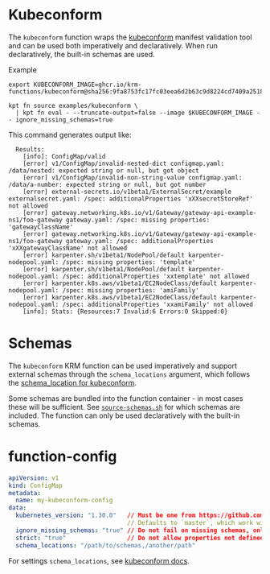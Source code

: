 # Kubeconform

The `kubeconform` function wraps the
[kubeconform](https://github.com/yannh/kubeconform) manifest
validation tool and can be used both imperatively and
declaratively. When run declaratively, the built-in schemas are used.

Example

```shell
export KUBECONFORM_IMAGE=ghcr.io/krm-functions/kubeconform@sha256:9fa8753fc17fc03eea6d2b63c9d8224cd7409a251820e511a3523ba55c5c9fe6

kpt fn source examples/kubeconform \
  | kpt fn eval - --truncate-output=false --image $KUBECONFORM_IMAGE -- ignore_missing_schemas=true
```

This command generates output like:

```
  Results:
    [info]: ConfigMap/valid
    [error] v1/ConfigMap/invalid-nested-dict configmap.yaml: /data/nested: expected string or null, but got object
    [error] v1/ConfigMap/invalid-non-string-value configmap.yaml: /data/a-number: expected string or null, but got number
    [error] external-secrets.io/v1beta1/ExternalSecret/example externalsecret.yaml: /spec: additionalProperties 'xXXsecretStoreRef' not allowed
    [error] gateway.networking.k8s.io/v1/Gateway/gateway-api-example-ns1/foo-gateway gateway.yaml: /spec: missing properties: 'gatewayClassName'
    [error] gateway.networking.k8s.io/v1/Gateway/gateway-api-example-ns1/foo-gateway gateway.yaml: /spec: additionalProperties 'xXXgatewayClassName' not allowed
    [error] karpenter.sh/v1beta1/NodePool/default karpenter-nodepool.yaml: /spec: missing properties: 'template'
    [error] karpenter.sh/v1beta1/NodePool/default karpenter-nodepool.yaml: /spec: additionalProperties 'xxtemplate' not allowed
    [error] karpenter.k8s.aws/v1beta1/EC2NodeClass/default karpenter-nodepool.yaml: /spec: missing properties: 'amiFamily'
    [error] karpenter.k8s.aws/v1beta1/EC2NodeClass/default karpenter-nodepool.yaml: /spec: additionalProperties 'xxamiFamily' not allowed
    [info]: Stats: {Resources:7 Invalid:6 Errors:0 Skipped:0}
```

# Schemas

The `kubeconform` KRM function can be used imperatively and support
external schemas through the `schema_locations` argument, which
follows the [schema_location for
kubeconform](https://github.com/yannh/kubeconform#overriding-schemas-location).

Some schemas are bundled into the function container - in most cases
these will be sufficient. See
[`source-schemas.sh`](scripts/source-schemas.sh) for which schemas are
included. The function can only be used declaratively with the
built-in schemas.

# function-config

```yaml
apiVersion: v1
kind: ConfigMap
metadata:
  name: my-kubeconform-config
data:
  kubernetes_version: "1.30.0"   // Must be one from https://github.com/instrumenta/kubernetes-json-schema without leading `v` e.g. `1.29.1`.
                                 // Defaults to `master`, which work with built-in schemas
  ignore_missing_schemas: "true" // Do not fail on missing schemas, only warn
  strict: "true"                 // Do not allow properties not defined in the schema
  schema_locations: "/path/to/schemas,/another/path"
```

For settings `schema_locations`, see [kubeconform docs](https://github.com/yannh/kubeconform#overriding-schemas-location).
